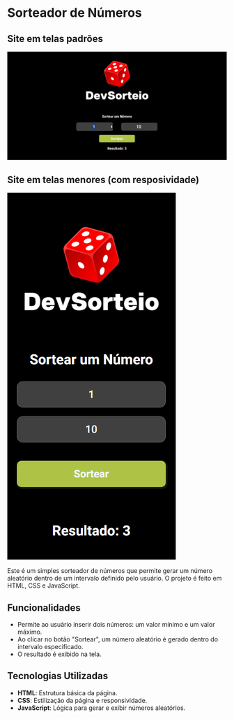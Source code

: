 # Sorteador de Números

## Site em telas padrões
![Captura de Tela](Assets/print1.png)
## Site em telas menores (com resposividade)
![Captura de Tela](Assets/print2.png)

Este é um simples sorteador de números que permite gerar um número aleatório dentro de um intervalo definido pelo usuário. O projeto é feito em HTML, CSS e JavaScript.

## Funcionalidades

- Permite ao usuário inserir dois números: um valor mínimo e um valor máximo.
- Ao clicar no botão "Sortear", um número aleatório é gerado dentro do intervalo especificado.
- O resultado é exibido na tela.

## Tecnologias Utilizadas

- **HTML**: Estrutura básica da página.
- **CSS**: Estilização da página e responsividade.
- **JavaScript**: Lógica para gerar e exibir números aleatórios.

